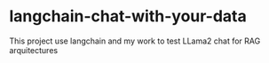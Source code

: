 # langchain-chat-with-your-data
This project use langchain and my work to test LLama2 chat for RAG arquitectures
